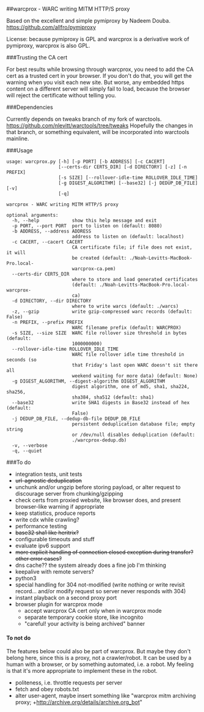 ##warcprox - WARC writing MITM HTTP/S proxy

Based on the excellent and simple pymiproxy by Nadeem Douba.
https://github.com/allfro/pymiproxy

License: because pymiproxy is GPL and warcprox is a derivative work of
pymiproxy, warcprox is also GPL.

###Trusting the CA cert

For best results while browsing through warcprox, you need to add the CA cert
as a trusted cert in your browser. If you don't do that, you will get the
warning when you visit each new site. But worse, any embedded https content on
a different server will simply fail to load, because the browser will reject
the certificate without telling you. 

###Dependencies

Currently depends on tweaks branch of my fork of warctools.
https://github.com/nlevitt/warctools/tree/tweaks
Hopefully the changes in that branch, or something equivalent, will be
incorporated into warctools mainline.

###Usage

    usage: warcprox.py [-h] [-p PORT] [-b ADDRESS] [-c CACERT]
                       [--certs-dir CERTS_DIR] [-d DIRECTORY] [-z] [-n PREFIX]
                       [-s SIZE] [--rollover-idle-time ROLLOVER_IDLE_TIME]
                       [-g DIGEST_ALGORITHM] [--base32] [-j DEDUP_DB_FILE] [-v]
                       [-q]
    
    warcprox - WARC writing MITM HTTP/S proxy
    
    optional arguments:
      -h, --help            show this help message and exit
      -p PORT, --port PORT  port to listen on (default: 8080)
      -b ADDRESS, --address ADDRESS
                            address to listen on (default: localhost)
      -c CACERT, --cacert CACERT
                            CA certificate file; if file does not exist, it will
                            be created (default: ./Noah-Levitts-MacBook-Pro.local-
                            warcprox-ca.pem)
      --certs-dir CERTS_DIR
                            where to store and load generated certificates
                            (default: ./Noah-Levitts-MacBook-Pro.local-warcprox-
                            ca)
      -d DIRECTORY, --dir DIRECTORY
                            where to write warcs (default: ./warcs)
      -z, --gzip            write gzip-compressed warc records (default: False)
      -n PREFIX, --prefix PREFIX
                            WARC filename prefix (default: WARCPROX)
      -s SIZE, --size SIZE  WARC file rollover size threshold in bytes (default:
                            1000000000)
      --rollover-idle-time ROLLOVER_IDLE_TIME
                            WARC file rollover idle time threshold in seconds (so
                            that Friday's last open WARC doesn't sit there all
                            weekend waiting for more data) (default: None)
      -g DIGEST_ALGORITHM, --digest-algorithm DIGEST_ALGORITHM
                            digest algorithm, one of md5, sha1, sha224, sha256,
                            sha384, sha512 (default: sha1)
      --base32              write SHA1 digests in Base32 instead of hex (default:
                            False)
      -j DEDUP_DB_FILE, --dedup-db-file DEDUP_DB_FILE
                            persistent deduplication database file; empty string
                            or /dev/null disables deduplication (default:
                            ./warcprox-dedup.db)
      -v, --verbose
      -q, --quiet

###To do

- integration tests, unit tests
- ~~url-agnostic deduplication~~
- unchunk and/or ungzip before storing payload, or alter request to discourage server from chunking/gzipping
- check certs from proxied website, like browser does, and present browser-like warning if appropriate
- keep statistics, produce reports
- write cdx while crawling?
- performance testing
- ~~base32 sha1 like heritrix?~~
- configurable timeouts and stuff
- evaluate ipv6 support
- ~~more explicit handling of connection closed exception during transfer? other error cases?~~
- dns cache?? the system already does a fine job I'm thinking
- keepalive with remote servers?
- python3
- special handling for 304 not-modified (write nothing or write revisit
  record... and/or modify request so server never responds with 304)
- instant playback on a second proxy port
- browser plugin for warcprox mode
  * accept warcprox CA cert only when in warcprox mode
  * separate temporary cookie store, like incognito
  * "careful! your activity is being archived" banner

#### To not do

The features below could also be part of warcprox. But maybe they don't belong
here, since this is a proxy, not a crawler/robot. It can be used by a human
with a browser, or by something automated, i.e. a robot. My feeling is that
it's more appropriate to implement these in the robot.

- politeness, i.e. throttle requests per server
- fetch and obey robots.txt
- alter user-agent, maybe insert something like "warcprox mitm archiving proxy; +http://archive.org/details/archive.org_bot"

